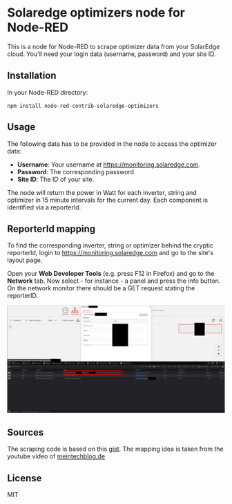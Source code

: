# Solaredge optimizers node for Node-RED

This is a node for Node-RED to scrape optimizer data from your SolarEdge cloud. You'll need your login data (username, password) and your site ID.

## Installation

In your Node-RED directory:

```
npm install node-red-contrib-solaredge-optimizers
```

## Usage

The following data has to be provided in the node to access the optimizer data:
  * **Username**: Your username at https://monitoring.solaredge.com.
  * **Password**: The corresponding password
  * **Site ID**: The ID of your site.

The node will return the power in Watt for each inverter, string and optimizer in 15 minute intervals for the current day. Each component is identified via a reporterId.

## ReporterId mapping
To find the corresponding inverter, string or optimizer behind the cryptic reporterId, login to https://monitoring.solaredge.com and go to the site's layout page.

Open your **Web Developer Tools** (e.g. press F12 in Firefox) and go to the **Network** tab.
Now select - for instance - a panel and press the info button. On the network monitor there should be a GET request stating the reporterID.

![Network Monitor](images/reporterId.png?raw=true "Title")

## Sources

The scraping code is based on this [gist](https://gist.github.com/cooldil/0b2c5ee22befbbfcdefd06c9cf2b7a98). 
The mapping idea is taken from the youtube video of [meintechblog.de](https://meintechblog.de/2023/09/08/solaredge-pv-leistung-auf-panelebene-selbst-mitloggen-und-per-grafana-visualisieren/)


## License

MIT